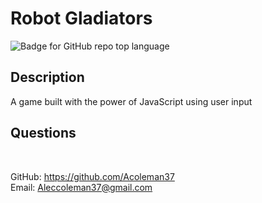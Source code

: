 # Robot Gladiators
![Badge for GitHub repo top language](https://img.shields.io/github/languages/top/Acoleman37/employee-db?style=flat&logo=appveyor)
## Description
  
A game built with the power of JavaScript using user input

## Questions

 </br>
  
GitHub: https://github.com/Acoleman37 </br>
Email: Aleccoleman37@gmail.com
